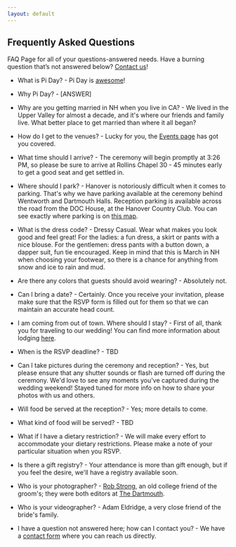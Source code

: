 ```yaml
---
layout: default
---
```


## Frequently Asked Questions ##

FAQ Page for all of your questions-answered needs. Have a burning question that’s not answered below? [Contact us](/about/contact.html)!


- What is Pi Day? - Pi Day is [awesome](http://en.wikipedia.org/wiki/Pi_Day)!

- Why Pi Day? - [ANSWER]

- Why are you getting married in NH when you live in CA? - We lived in the Upper Valley for almost a decade, and it's where our friends and family live. What better place to get married than where it all began?

- How do I get to the venues? - Lucky for you, the [Events page](/events/index.html#directions-and-parking) has got you covered.

- What time should I arrive? - The ceremony will begin promptly at 3:26 PM, so please be sure to arrive at Rollins Chapel 30 - 45 minutes early to get a good seat and get settled in.

- Where should I park? - Hanover is notoriously difficult when it comes to parking. That's why we have parking available at the ceremony behind Wentworth and Dartmouth Halls. Reception parking is available across the road from the DOC House, at the Hanover Country Club. You can see exactly where parking is on [this map](/events/directions.html).

- What is the dress code? - Dressy Casual. Wear what makes you look good and feel great! For the ladies: a fun dress, a skirt or pants with a nice blouse. For the gentlemen: dress pants with a button down, a dapper suit, fun tie encouraged. Keep in mind that this is March in NH when choosing your footwear, so there is a chance for anything from snow and ice to rain and mud.

- Are there any colors that guests should avoid wearing? - Absolutely not.

- Can I bring a date? - Certainly. Once you receive your invitation, please make sure that the RSVP form is filled out for them so that we can maintain an accurate head count.

- I am coming from out of town. Where should I stay? - First of all, thank you for traveling to our wedding! You can find more information about lodging [here](/travel/lodging.html).

- When is the RSVP deadline? - TBD

- Can I take pictures during the ceremony and reception? - Yes, but please ensure that any shutter sounds or flash are turned off during the ceremony. We'd love to see any moments you've captured during the wedding weekend! Stayed tuned for more info on how to share your photos with us and others.

- Will food be served at the reception? - Yes; more details to come.

- What kind of food will be served? - TBD

- What if I have a dietary restriction? - We will make every effort to accommodate your dietary restrictions. Please make a note of your particular situation when you RSVP.

- Is there a gift registry? - Your attendance is more than gift enough, but if you feel the desire, we'll have a registry available soon.

- Who is your photographer? - [Rob Strong](http://www.robstrong.com), an old college friend of the groom's; they were both editors at [The Dartmouth](http://thedartmouth.com).

- Who is your videographer? - Adam Eldridge, a very close friend of the bride's family.

- I have a question not answered here; how can I contact you? - We have a [contact form](/about/contact.html) where you can reach us directly.

